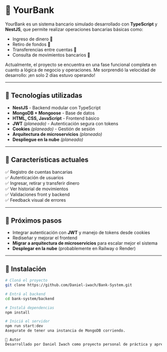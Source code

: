 # 💸 YourBank

YourBank es un sistema bancario simulado desarrollado con **TypeScript** y **NestJS**, que permite realizar operaciones bancarias básicas como:

- Ingreso de dinero 🏦  
- Retiro de fondos 💸  
- Transferencias entre cuentas 🔁  
- Consulta de movimientos bancarios 📄  

Actualmente, el proyecto se encuentra en una fase funcional completa en cuanto a lógica de negocio y operaciones. Me sorprendió la velocidad de desarrollo: ¡en solo 2 días estuvo operando!

---

## 🚀 Tecnologías utilizadas

- **NestJS** - Backend modular con TypeScript  
- **MongoDB + Mongoose** - Base de datos  
- **HTML, CSS, JavaScript** - Frontend básico  
- **JWT** *(planeado)* - Autenticación segura con tokens  
- **Cookies** *(planeado)* - Gestión de sesión  
- **Arquitectura de microservicios** *(planeado)*  
- **Despliegue en la nube** *(planeado)*

---

## 🔧 Características actuales

✅ Registro de cuentas bancarias  
✅ Autenticación de usuarios  
✅ Ingresar, retirar y transferir dinero  
✅ Ver historial de movimientos  
✅ Validaciones front y backend  
✅ Feedback visual de errores  

---

## 🧠 Próximos pasos

- Integrar autenticación con **JWT** y manejo de tokens desde cookies  
- Rediseñar y mejorar el frontend  
- **Migrar a arquitectura de microservicios** para escalar mejor el sistema  
- **Desplegar en la nube** (probablemente en Railway o Render)

---

## 📂 Instalación

```bash
# Cloná el proyecto
git clone https://github.com/Daniel-iwach/Bank-System.git

# Entrá al backend
cd bank-system/backend

# Instalá dependencias
npm install

# Iniciá el servidor
npm run start:dev
Asegurate de tener una instancia de MongoDB corriendo.

🙌 Autor
Desarrollado por Daniel Iwach como proyecto personal de práctica y aprendizaje de NestJS + Mongo. Próximamente se explorará también el uso de microservicios y servicios en la nube.

